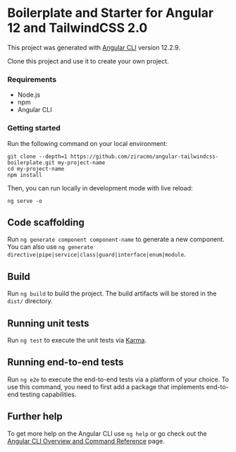 # Boilerplate and Starter for Angular 12 and TailwindCSS 2.0 

This project was generated with [Angular CLI](https://github.com/angular/angular-cli) version 12.2.9.

Clone this project and use it to create your own project.

### Requirements

- Node.js
- npm
- Angular CLI

### Getting started

Run the following command on your local environment:

```
git clone --depth=1 https://github.com/ziracmo/angular-tailwindcss-boilerplate.git my-project-name
cd my-project-name
npm install
```

Then, you can run locally in development mode with live reload:

```
ng serve -o
```

## Code scaffolding

Run `ng generate component component-name` to generate a new component. You can also use `ng generate directive|pipe|service|class|guard|interface|enum|module`.

## Build

Run `ng build` to build the project. The build artifacts will be stored in the `dist/` directory.

## Running unit tests

Run `ng test` to execute the unit tests via [Karma](https://karma-runner.github.io).

## Running end-to-end tests

Run `ng e2e` to execute the end-to-end tests via a platform of your choice. To use this command, you need to first add a package that implements end-to-end testing capabilities.

## Further help

To get more help on the Angular CLI use `ng help` or go check out the [Angular CLI Overview and Command Reference](https://angular.io/cli) page.
